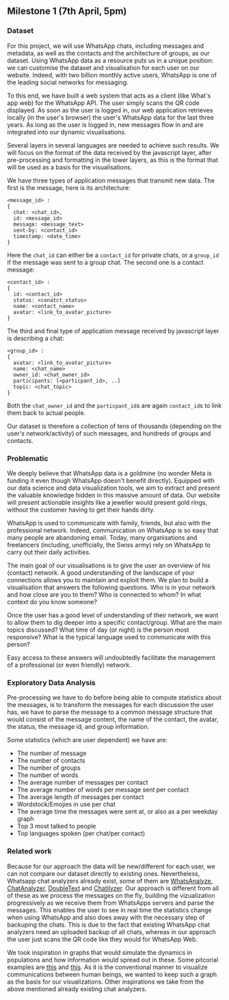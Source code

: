 ## Milestone 1 (7th April, 5pm)

### Dataset

For this project, we will use WhatsApp chats, including messages and metadata, as well as the contacts and the architecture of groups, as our dataset.
Using WhatsApp data as a resource puts us in a unique position: we can customise the dataset and visualisation for each user on our website.
Indeed, with two billion monthly active users, WhatsApp is one of the leading social networks for messaging.

To this end, we have built a web system that acts as a client (like What's app web) for the WhatsApp API.
The user simply scans the QR code displayed.
As soon as the user is logged in, our web application retrieves locally (in the user's browser) the user's WhatsApp data for the last three years. As long as the user is logged in, new messages flow in and are integrated into our dynamic visualisations.

Several layers in several languages are needed to achieve such results.
We will focus on the format of the data received by the javascript layer, after pre-processing and formatting in the lower layers, as this is the format that will be used as a basis for the visualisations.

We have three types of application messages that transmit new data. The first is the message, here is its architecture:
```
<message_id> : 
{
  chat: <chat_id>,
  id: <message_id>
  message: <message_text>
  sent-by: <contact_id>
  timestamp: <date_time>
}
```
Here the `chat_id` can either be a `contact_id` for private chats, or a `group_id` if the message was sent to a group chat. 
The second one is a contact message:
```
<contact_id> : 
{
  id: <contact_id>
  status: <conatct_status>
  name: <contact_name>
  avatar: <link_to_avatar_picture>
}
```
The third and final type of application message received by javascript layer is describing a chat:
```
<group_id> : 
{
  avatar: <link_to_avatar_picture>
  name: <chat_name>
  owner_id: <chat_owner_id>
  participants: [<particpant_id>, ..]
  topic: <chat_topic>
}
```
Both the `chat_owner_id` and the `particpant_id`s are again `contact_id`s to link them back to actual people.

Our dataset is therefore a collection of tens of thousands (depending on the user's network/activity) of such messages, and hundreds of groups and contacts.

### Problematic

We deeply believe that WhatsApp data is a goldmine (no wonder Meta is funding it even though WhatsApp doesn't benefit directly).
Equipped with our data science and data visualization tools, we aim to extract and present the valuable knowledge hidden in this massive amount of data.
Our website will present actionable insights like a jeweller would present gold rings, without the customer having to get their hands dirty. 

WhatsApp is used to communicate with family, friends, but also with the professional network.
Indeed, communication on WhatsApp is so easy that many people are abandoning email.
Today, many organisations and freelancers (including, unofficially, the Swiss army) rely on WhatsApp to carry out their daily activities.

The main goal of our visualisations is to give the user an overview of his (contact) network.
A good understanding of the landscape of your connections allows you to maintain and exploit them. We plan to build a visualisation that answers the following questions.
Who is in your network and how close are you to them? Who is connected to whom?
In what context do you know someone? 

Once the user has a good level of understanding of their network, we want to allow them to dig deeper into a specific contact/group.
What are the main topics discussed?
What time of day (or night) is the person most responsive?
What is the typical language used to communicate with this person? 

Easy access to these answers will undoubtedly facilitate the management of a professional (or even friendly) network.

### Exploratory Data Analysis

Pre-processing we have to do before being able to compute statistics about the messages, is to transform the messages for each discussion the user has, we have to parse the message to a common message structure that would consist of the message content, the name of the contact, the avatar, the status, the message id, and group information.

Some statistics (which are user dependent) we have are:
  - The number of message
  - The number of contacts
  - The number of groups
  - The number of words
  - The average number of messages per contact
  - The average number of words per message sent per contact
  - The average length of messages per contact
  - Wordstock/Emojies in use per chat 
  - The average time the messages were sent at, or also as a per weekday graph
  - Top 3 most talked to people
  - Top languages spoken (per chat/per contact)


### Related work

Because for our approach the data will be new/different for each user, we can not compare our dataset directly to existing ones.
Nevertheless, Whatsapp chat analyzers already exist, some of them are [WhatsAnalyze](https://whatsanalyze.com/), [ChatAnalyzer](https://chatanalyzer.moritzwolf.com/), [DoubleText](https://doubletext.me/whatsapp/) and [Chatilyzer](https://chatilyzer.com/).
Our approach is different from all of these as we process the messages on the fly, building the vizualization progressively as we receive them from WhatsApps servers and parse the messages.
This enables the user to see in real time the statistics change when using WhatsApp and also does away with the necessary step of backuping the chats.
This is due to the fact that existing WhatsApp chat analyzers need an uploaded backup of all chats, whereas in our approach the user just scans the QR code like they would for WhatsApp Web.

We took inspiration in graphs that would simulate the dynamics in populations and how information would spread out in these.
Some pitcorial examples are [this](https://cambridge-intelligence.com/wp-content/uploads/2020/07/6.0-PR-feature.png) and [this](https://cvo22.files.wordpress.com/2014/03/inmap.gif).
As it is the conventional manner to visualize communications between human beings, we wanted to keep such a graph as the basis for our visualizations.
Other inspirations we take from the above mentioned already existing chat analyzers.
